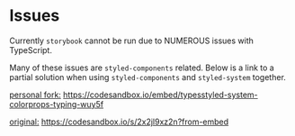 # Issues

Currently `storybook` cannot be run due to NUMEROUS issues with TypeScript.

Many of these issues are `styled-components` related. Below is a link to a partial solution when using `styled-components` and `styled-system` together.

<u>personal fork:</u>
https://codesandbox.io/embed/typesstyled-system-colorprops-typing-wuy5f

<u>original:</u>
https://codesandbox.io/s/2x2jl9xz2n?from-embed

